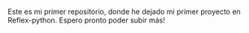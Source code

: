 Este es mi primer repositorio, donde he dejado mi primer proyecto en Reflex-python. Espero pronto poder subir más!
